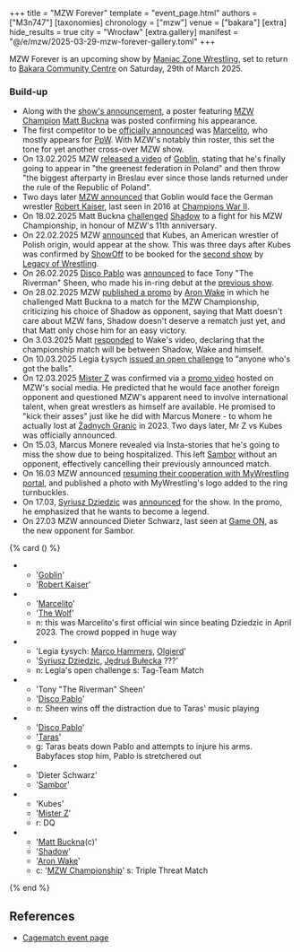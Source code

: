 +++
title = "MZW Forever"
template = "event_page.html"
authors = ["M3n747"]
[taxonomies]
chronology = ["mzw"]
venue = ["bakara"]
[extra]
hide_results = true
city = "Wrocław"
[extra.gallery]
manifest = "@/e/mzw/2025-03-29-mzw-forever-gallery.toml"
+++

MZW Forever is an upcoming show by [Maniac Zone Wrestling](@/o/mzw.md), set to return to [Bakara Community Centre](@/v/bakara.md) on Saturday, 29th of March 2025.

### Build-up

* Along with the [show's announcement][announcement-post], a poster featuring [MZW Champion](@/c/mzw-championship.md) [Matt Buckna](@/w/matt-buckna.md) was posted confirming his appearance.
* The first competitor to be [officially announced][marcelito-announced] was [Marcelito](@/w/marcelito.md), who mostly appears for [PpW](@/o/ppw.md). With MZW's notably thin roster, this set the tone for yet another cross-over MZW show.
* On 13.02.2025 MZW [released a video][goblin-announces-himself] of [Goblin](@/w/goblin.md), stating that he's finally going to appear in "the greenest federation in Poland" and then throw "the biggest afterparty in Breslau ever since those lands returned under the rule of the Republic of Poland".
* Two days later [MZW announced][robert-kaiser-returns] that Goblin would face the German wrestler [Robert Kaiser](@/w/robert-kaiser.md), last seen in 2016 at [Champions War II](@/e/mzw/2016-01-10-mzw-champions-war-2.md).
* On 18.02.2025 Matt Buckna [challenged][buckna-challenge] [Shadow](@/w/shadow.md) to a fight for his MZW Championship, in honour of MZW's 11th anniversary.
* On 22.02.2025 MZW [announced][kubes-announced] that Kubes, an American wrestler of Polish origin, would appear at the show. This was three days after Kubes was confirmed by [ShowOff](@/w/piotr-malecki.md) to be booked for the [second show](@/e/low/2025-04-06-low-2.md) by [Legacy of Wrestling](@/o/low.md).
* On 26.02.2025 [Disco Pablo](@/w/disco-pablo.md) was [announced][river-disco] to face Tony "The Riverman" Sheen, who made his in-ring debut at the [previous show](@/e/mzw/2024-10-12-mzw-no-time-to-die.md).
* On 28.02.2025 MZW [published a promo][aron-wyzywa-matta] by [Aron Wake](@/w/aron-wake.md) in which he challenged Matt Buckna to a match for the MZW Championship, criticizing his choice of Shadow as opponent, saying that Matt doesn't care about MZW fans, Shadow doesn't deserve a rematch just yet, and that Matt only chose him for an easy victory.
* On 3.03.2025 Matt [responded][buckna-odpowiada] to Wake's video, declaring that the championship match will be between Shadow, Wake and himself.
* On 10.03.2025 Legia Łysych [issued an open challenge][łysy-challenge] to "anyone who's got the balls".
* On 12.03.2025 [Mister Z](@/w/mister-z.md) was confirmed via a [promo video][zet-promo] hosted on MZW's social media. He predicted that he would face another foreign opponent and questioned MZW's apparent need to involve international talent, when great wrestlers as himself are available. He promised to "kick their asses" just like he did with Marcus Monere - to whom he actually lost at [Żadnych Granic](@/e/mzw/2023-09-23-mzw_ppw-zadnych-granic.md) in 2023. Two days later, Mr Z vs Kubes was officially announced.
* On 15.03, Marcus Monere revealed via Insta-stories that he's going to miss the show due to being hospitalized. This left [Sambor](@/w/sambor.md) without an opponent, effectively cancelling their previously announced match.
* On 16.03 MZW announced [resuming their cooperation with MyWrestling portal][mywrestling], and published a photo with MyWrestling's logo added to the ring turnbuckles.
* On 17.03, [Syriusz Dziedzic](@/w/dziedzic.md) was [announced][dziedzic] for the show. In the promo, he emphasized that he wants to become a legend.
* On 27.03 MZW announced Dieter Schwarz, last seen at [Game ON](@/e/mzw/2023-03-11-mzw-game-on.md), as the new opponent for Sambor.

{% card () %}
- - '[Goblin](@/w/goblin.md)'
  - '[Robert Kaiser](@/w/robert-kaiser.md)'
- - '[Marcelito](@/w/marcelito.md)'
  - '[The Wolf](@/w/apollo-anderson.md)'
  - n: this was Marcelito's first official win since beating Dziedzic in April 2023. The crowd popped in huge way
- - 'Legia Łysych: [Marco Hammers](@/w/marco-hammers.md), [Olgierd](@/w/olgierd.md)'
  - '[Syriusz Dziedzic](@/w/dziedzic.md), [Jędruś Bułecka](@/w/jedrus-bulecka.md) ???'
  - n: Legia's open challenge
    s: Tag-Team Match
- - 'Tony "The Riverman" Sheen'
  - '[Disco Pablo](@/w/disco-pablo.md)'
  - n: Sheen wins off the distraction due to Taras' music playing
- - '[Disco Pablo](@/w/disco-pablo.md)'
  - '[Taras](@/w/taras.md)'
  - g: Taras beats down Pablo and attempts to injure his arms. Babyfaces stop him, Pablo is stretchered out
- - 'Dieter Schwarz'
  - '[Sambor](@/w/sambor.md)'
- - 'Kubes'
  - '[Mister Z](@/w/mister-z.md)'
  - r: DQ
- - '[Matt Buckna](@/w/matt-buckna.md)(c)'
  - '[Shadow](@/w/shadow.md)'
  - '[Aron Wake](@/w/aron-wake.md)'
  - c: '[MZW Championship](@/c/mzw-championship.md)'
    s: Triple Threat Match

{% end %}

## References

* [Cagematch event page](https://www.cagematch.net/?id=1&nr=418717)

[announcement-post]: https://www.facebook.com/photo/?fbid=999843182174072&set=a.548442050647523
[marcelito-announced]: https://www.facebook.com/photo/?fbid=1032056675619389&set=a.548442050647523
[goblin-announces-himself]: https://www.facebook.com/ManiacZoneWrestling/videos/628974293412204
[robert-kaiser-returns]: https://www.facebook.com/photo/?fbid=1039386298219760&set=a.548442053980856
[buckna-challenge]: https://www.facebook.com/watch/?v=1168490531294590
[kubes-announced]: https://www.facebook.com/watch/?v=608002828704788
[river-disco]: https://www.facebook.com/photo?fbid=1047865304038526&set=a.548442050647523
[aron-wyzywa-matta]: https://www.facebook.com/watch/?v=9272743399471851
[buckna-odpowiada]: https://www.facebook.com/ManiacZoneWrestling/videos/514373305044712
[łysy-challenge]: https://www.facebook.com/ManiacZoneWrestling/videos/1047749833831848
[zet-promo]: https://www.facebook.com/watch/?v=629222843205448
[mywrestling]: https://www.facebook.com/ManiacZoneWrestling/posts/pfbid02zNcbKv6PPL4rkQL5hD7XrGoCLooY39YgecT2irqxe7JUDrdn3vmC2zGcNrrJpBzhl
[dziedzic]: https://www.facebook.com/ManiacZoneWrestling/videos/2200560117041463
[results]: https://www.facebook.com/ManiacZoneWrestling/posts/pfbid02Ma11RZvEkBPeR3WURSWCkTMPXBPeT9EsKLHYXiEUZxTbijjfo3Q8LCdqXxDHwWbyl
